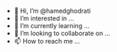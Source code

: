 - 👋 Hi, I’m @hamedghodrati
- 👀 I’m interested in ...
- 🌱 I’m currently learning ...
- 💞️ I’m looking to collaborate on ...
- 📫 How to reach me ...

<!---
hamedghodrati/hamedghodrati is a ✨ special ✨ repository because its `README.md` (this file) appears on your GitHub profile.
You can click the Preview link to take a look at your changes.
--->
